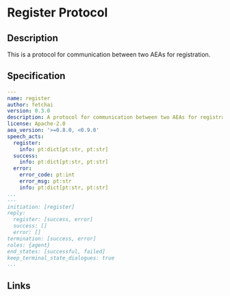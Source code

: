 # Register Protocol

## Description

This is a protocol for communication between two AEAs for registration.

## Specification

```yaml
---
name: register
author: fetchai
version: 0.3.0
description: A protocol for communication between two AEAs for registration.
license: Apache-2.0
aea_version: '>=0.8.0, <0.9.0'
speech_acts:
  register:
    info: pt:dict[pt:str, pt:str]
  success:
    info: pt:dict[pt:str, pt:str]
  error:
    error_code: pt:int
    error_msg: pt:str
    info: pt:dict[pt:str, pt:str]
...
---
initiation: [register]
reply:
  register: [success, error]
  success: []
  error: []
termination: [success, error]
roles: {agent}
end_states: [successful, failed]
keep_terminal_state_dialogues: true
...
```

## Links
